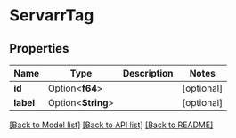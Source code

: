 # ServarrTag

## Properties

Name | Type | Description | Notes
------------ | ------------- | ------------- | -------------
**id** | Option<**f64**> |  | [optional]
**label** | Option<**String**> |  | [optional]

[[Back to Model list]](../README.md#documentation-for-models) [[Back to API list]](../README.md#documentation-for-api-endpoints) [[Back to README]](../README.md)


